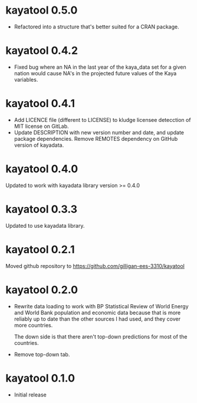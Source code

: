 # kayatool 0.5.0

* Refactored into a structure that's better suited for a CRAN package.

# kayatool 0.4.2

* Fixed bug where an NA in the last year of the kaya_data set for a given 
  nation would cause NA's in the projected future values of the Kaya variables.

# kayatool 0.4.1

* Add LICENCE file (different to LICENSE) to kludge licensee detecction of MIT
  license on GitLab.
* Update DESCRIPTION with new version number and date, and update package
  dependencies.  Remove REMOTES dependency on GitHub version of kayadata.

# kayatool 0.4.0

Updated to work with kayadata library version >= 0.4.0

# kayatool 0.3.3

Updated to use kayadata library.

# kayatool 0.2.1

Moved github repository to https://github.com/gilligan-ees-3310/kayatool

# kayatool 0.2.0

* Rewrite data loading to work with BP Statistical Review of World Energy
  and World Bank population and economic data because that is more reliably
  up to date than the other sources I had used, and they cover more
  countries.
  
    The down side is that there aren't top-down predictions for most of the
    countries.

* Remove top-down tab.

#  kayatool 0.1.0

* Initial release
